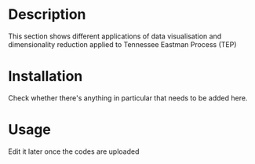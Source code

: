 # Description
This section shows different applications of data visualisation and dimensionality reduction applied to Tennessee Eastman Process (TEP)

# Installation
Check whether there's anything in particular that needs to be added here. 

# Usage
Edit it later once the codes are uploaded 
